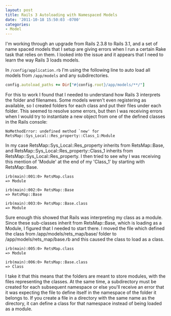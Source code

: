 ```yaml
---
layout: post
title: Rails 3 Autoloading with Namespaced Models
date: '2011-10-18 15:50:03 -0700'
categories:
- Model
---
```


I'm working through an upgrade from Rails 2.3.8 to Rails 3.1, and a set of
name spaced models that I setup are giving errors when I run a certain Rake
task that relies on them. I looked into the issue and it appears that I need
to learn the way Rails 3 loads models.

In `/config/application.rb` I'm using the following line to auto load all
models from `/app/models` and any subdirectories.

``` ruby
config.autoload_paths += Dir["#{config.root}/app/models/**/"]
```

For this to work I found that I needed to understand how Rails 3 interprets
the folder and filenames. Some models weren't even registering as available,
so I created folders for each class and put their files under each folder.
This seemed to resolve some errors, but then I was receiving errors when I
would try to instantiate a new object from one of the defined classes in the
Rails console:

```
NoMethodError: undefined method `new' for RetsMap::Sys_Local::Res_property::Class_1:Module
```

In my case RetsMap::Sys_Local::Res_property inherits from RetsMap::Base, and
RetsMap::Sys_Local::Res_property::Class_1 inherits from
RetsMap::Sys_Local::Res_property. I then tried to see why I was receiving this
mention of 'Module' at the end of my 'Class_1' by starting with RetsMap::Base.

``` shell
irb(main):001:0> RetsMap.class
=> Module

irb(main):002:0> RetsMap::Base
=> RetsMap::Base

irb(main):003:0> RetsMap::Base.class
=> Module
```

Sure enough this showed that Rails was interpreting my class as a module.
Since these sub-classes inherit from RetsMap::Base, which is loading as a
Module, I figured that I needed to start there. I moved the file which defined
the class from /app/models/rets_map/base/ folder to
/app/models/rets_map/base.rb and this caused the class to load as a class.

``` shell
irb(main):005:0> RetsMap.class
=> Module

irb(main):006:0> RetsMap::Base.class
=> Class
```

I take it that this means that the folders are meant to store modules, with
the files representing the classes. At the same time, a subdirectory must be
created for each subsequent namespace or else you'll receive an error that it
was expecting the file to define itself in the namespace of the folder it
belongs to. If you create a file in a directory with the same name as the
directory, it can define a class for that namespace instead of being loaded as
a module.

